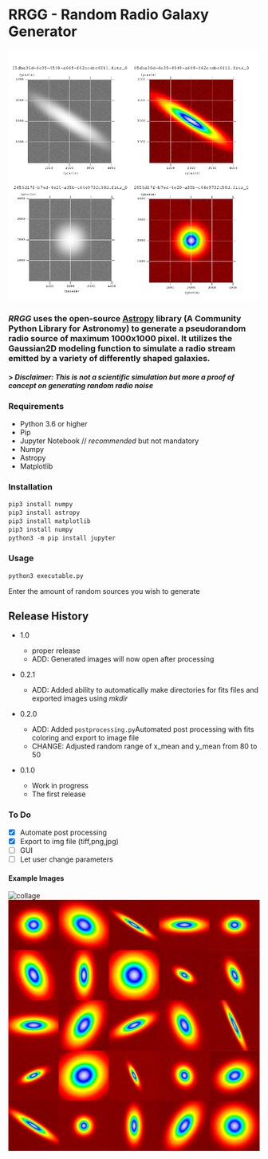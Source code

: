 # RRGG - Random Radio Galaxy Generator
![mosaik](/mosaik.png) 

### ***RRGG*** uses the open-source [Astropy](https://www.astropy.org/) library (A Community Python Library for Astronomy) to generate a pseudorandom radio source of maximum 1000x1000 pixel. It utilizes the Gaussian2D modeling function to simulate a radio stream emitted by a variety of differently shaped galaxies. 
#### > *Disclaimer: This is not a scientific simulation but more a proof of concept on generating random radio noise*


### Requirements
  * Python 3.6 or higher
  * Pip
  * Jupyter Notebook  // *recommended* but not mandatory
  * Numpy
  * Astropy
  * Matplotlib
### Installation

```python
pip3 install numpy
pip3 install astropy
pip3 install matplotlib
pip3 install numpy
python3 -m pip install jupyter
```
### Usage
```python
python3 executable.py
```
Enter the amount of random sources you wish to generate

## Release History
* 1.0
    * proper release
    * ADD: Generated images will now open after processing
* 0.2.1
    * ADD: Added ability to automatically make directories for fits files and exported images using *mkdir*
* 0.2.0
    * ADD: Added `postprocessing.py`Automated post processing with fits coloring and export to image file
    * CHANGE: Adjusted random range of x_mean and y_mean from 80 to 50
    
* 0.1.0
    * Work in progress
    * The first release
    

### To Do
- [x] Automate post processing
- [x] Export to img file (tiff,png,jpg)
- [ ] GUI
- [ ] Let user change parameters

#### Example Images 
![collage](/collage4x3.png) 
![collage](/mosaik5x5.png) 
